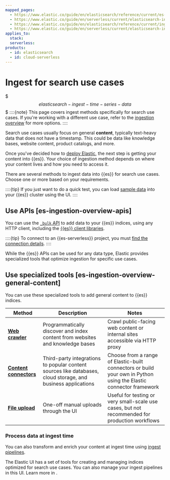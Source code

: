 ```yaml
---
mapped_pages:
  - https://www.elastic.co/guide/en/elasticsearch/reference/current/es-ingestion-overview.html#es-ingestion-overview-general-content
  - https://www.elastic.co/guide/en/serverless/current/elasticsearch-ingest-data-through-api.html
  - https://www.elastic.co/guide/en/elasticsearch/reference/current/ingest-pipeline-search.html
  - https://www.elastic.co/guide/en/serverless/current/elasticsearch-ingest-your-data.html
applies_to:
  stack:
  serverless:
products:
  - id: elasticsearch
  - id: cloud-serverless
---
```


# Ingest for search use cases

$$$elasticsearch-ingest-time-series-data$$$
::::{note}
This page covers ingest methods specifically for search use cases. If you're working with a different use case, refer to the [ingestion overview](/manage-data/ingest.md) for more options.
::::

Search use cases usually focus on general **content**, typically text-heavy data that does not have a timestamp. This could be data like knowledge bases, website content, product catalogs, and more.

Once you've decided how to [deploy Elastic](/deploy-manage/index.md), the next step is getting your content into {{es}}. Your choice of ingestion method depends on where your content lives and how you need to access it.

There are several methods to ingest data into {{es}} for search use cases. Choose one or more based on your requirements.

::::{tip}
If you just want to do a quick test, you can load [sample data](/manage-data/ingest/sample-data.md) into your {{es}} cluster using the UI.
::::

## Use APIs [es-ingestion-overview-apis]

You can use the [`_bulk` API]({{es-apis}}group/endpoint-document) to add data to your {{es}} indices, using any HTTP client, including the [{{es}} client libraries](/solutions/search/site-or-app/clients.md).

::::{tip}
To connect to an {{es-serverless}} project, you must [find the connection details](/solutions/search/search-connection-details.md).
::::

While the {{es}} APIs can be used for any data type, Elastic provides specialized tools that optimize ingestion for specific use cases.

## Use specialized tools [es-ingestion-overview-general-content]

You can use these specialized tools to add general content to {{es}} indices.

| Method | Description | Notes |
|--------|-------------|-------|
| [**Web crawler**](https://github.com/elastic/crawler) | Programmatically discover and index content from websites and knowledge bases | Crawl public-facing web content or internal sites accessible via HTTP proxy |
| [**Content connectors**](https://github.com/elastic/connectors) | Third-party integrations to popular content sources like databases, cloud storage, and business applications | Choose from a range of Elastic-built connectors or build your own in Python using the Elastic connector framework|
| [**File upload**](/manage-data/ingest/upload-data-files.md)| One-off manual uploads through the UI | Useful for testing or very small-scale use cases, but not recommended for production workflows |

### Process data at ingest time

You can also transform and enrich your content at ingest time using [ingest pipelines](/manage-data/ingest/transform-enrich/ingest-pipelines.md).

The Elastic UI has a set of tools for creating and managing indices optimized for search use cases. You can also manage your ingest pipelines in this UI. Learn more in [](search-pipelines.md).